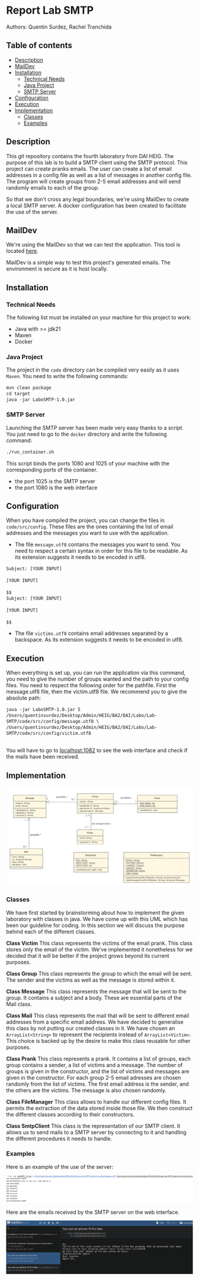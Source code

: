 # Report Lab SMTP

Authors: Quentin Surdez, Rachel Tranchida

## Table of contents

- [Description](#description)
- [MailDev](#maildev)
- [Installation](#installation)
  - [Technical Needs](#technical-needs)
  - [Java Project](#java-project)
  - [SMTP Server](#smtp-server)
- [Configuration](#configuration)
- [Execution](#execution)
- [Implementation](#implementation)
  - [Classes](#classes)
  - [Examples](#examples)


## Description

This git repository contains the fourth laboratory from DAI HEIG. The purpose of this lab is to build a SMTP client
using the SMTP protocol. This project can create pranks emails. The user can create a list of email addresses in a 
config file as well as a list of messages in another config file. The program will create groups from 2-5 email 
addresses and will send randomly emails to each of the group.

So that we don't cross any legal boundaries, we're using MailDev to create a local SMTP server. A docker configuration 
has been created to facilitate the use of the server.

## MailDev

We're using the MailDev so that we can test the application. This tool is located [here](https://github.com/maildev/maildev).

MailDev is a simple way to test this project's generated emails. The environment is secure as it is host locally.

## Installation

### Technical Needs

The following list must be installed on your machine for this project to work: 

- Java with >= jdk21
- Maven
- Docker

### Java Project

The project in the `code` directory can be compiled very easily as it uses `Maven`. You need to write the following commands:

```shell
mvn clean package
cd target
java -jar LaboSMTP-1.0.jar
```

### SMTP Server

Launching the SMTP server has been made very easy thanks to a script. You just need to go to the `docker` directory and write the 
following command: 

```bash
./run_container.sh
```

This script binds the ports 1080 and 1025 of your machine with the corresponding ports of the container.

- the port 1025 is the SMTP server
- the port 1080 is the web interface

## Configuration

When you have compiled the project, you can change the files in `code/src/config`. These files are the ones containing
the list of email addresses and the messages you want to use with the application. 

- The file `message.utf8` contains the messages you want to send. You need to respect a certain syntax in order for this
file to be readable. As its extension suggests it needs to be encoded in utf8. 

```shell
Subject: [YOUR INPUT]

[YOUR INPUT]

$$
Subject: [YOUR INPUT]

[YOUR INPUT]

$$
```
- The file `victims.utf8` contains email addresses separated by a backspace. As its extension suggests it needs to be encoded in utf8.

## Execution

When everything is set up, you can run the application via this command, you need to give the number of groups wanted and 
the path to your config files. You need to respect the following order for the pathfile. First the message.utf8 file, then
the victim.utf8 file. We recommend you to give the absolute path: 

```shell
java -jar LaboSMTP-1.0.jar 5 /Users/quentinsurdez/Desktop/Admin/HEIG/BA2/DAI/Labo/Lab-SMTP/code/src/config/message.utf8 \
/Users/quentinsurdez/Desktop/Admin/HEIG/BA2/DAI/Labo/Lab-SMTP/code/src/config/victim.utf8
 
```

You will have to go to [localhost:1082](http://localhost:1082) to see the web interface and check if the mails have been
received. 

## Implementation

![UML](./resources/uml.png)

### Classes

We have first started by brainstorming about how to implement the given laboratory with classes in java. We have come up
with this UML which has been our guideline for coding. In this section we will discuss the purpose behind each of the 
different classes. 

**Class Victim**
This class represents the victims of the email prank. This class stores only the email of the victim. We've implemented
it nonetheless for we decided that it will be better if the project grows beyond its current purposes.

**Class Group**
This class represents the group to which the email will be sent. The sender and the victims as well as the message is 
stored within it.

**Class Message**
This class represents the message that will be sent to the group. It contains a subject and a body. These are essential 
parts of the Mail class.

**Class Mail**
This class represents the mail that will be sent to different email addresses from a specific email address. We have decided
to generalise this class by not putting our created classes in it. We have chosen an `ArrayList<String>` to represent
the recipients instead of `ArrayList<Victim>`. This choice is backed up by the desire to make this class reusable for other
purposes.

**Class Prank**
This class represents a prank. It contains a list of groups, each group contains a sender, a list of victims and a message.
The number of groups is given in the constructor, and the list of victims and messages are given in the constructor. For each group 2-5 email
adresses are chosen randomly from the list of victims. The first email address is the sender, and the others are the victims. The message is also chosen randomly.

**Class FileManager**
This class allows to handle our different config files. It permits the extraction of the data stored inside those file. 
We then construct the different classes according to their constructors.

**Class SmtpClient**
This class is the representation of our SMTP client. It allows us to send mails to a SMTP server by connecting to it and 
handling the different procedures it needs to handle.

### Examples

Here is an example of the use of the server: 

![Command Line](./resources/Echange.png)

Here are the emails received by the SMTP server on the web interface.

![Web Interface](./resources/Mail.png)


